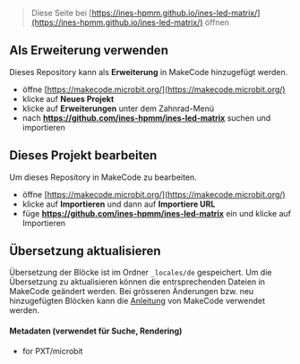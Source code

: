 
> Diese Seite bei [https://ines-hpmm.github.io/ines-led-matrix/](https://ines-hpmm.github.io/ines-led-matrix/) öffnen

## Als Erweiterung verwenden

Dieses Repository kann als **Erweiterung** in MakeCode hinzugefügt werden.

* öffne [https://makecode.microbit.org/](https://makecode.microbit.org/)
* klicke auf **Neues Projekt**
* klicke auf **Erweiterungen** unter dem Zahnrad-Menü
* nach **https://github.com/ines-hpmm/ines-led-matrix** suchen und importieren

## Dieses Projekt bearbeiten

Um dieses Repository in MakeCode zu bearbeiten.

* öffne [https://makecode.microbit.org/](https://makecode.microbit.org/)
* klicke auf **Importieren** und dann auf **Importiere URL**
* füge **https://github.com/ines-hpmm/ines-led-matrix** ein und klicke auf Importieren

## Übersetzung aktualisieren
Übersetzung der Blöcke ist im Ordner `_locales/de` gespeichert. Um die Übersetzung zu aktualisieren können die entrsprechenden Dateien in MakeCode geändert werden. Bei grösseren Änderungen bzw. neu hinzugefügten Blöcken kann die [Anleitung](https://makecode.com/extensions/localization) von MakeCode verwendet werden.

#### Metadaten (verwendet für Suche, Rendering)

* for PXT/microbit
<script src="https://makecode.com/gh-pages-embed.js"></script><script>makeCodeRender("{{ site.makecode.home_url }}", "{{ site.github.owner_name }}/{{ site.github.repository_name }}");</script>
